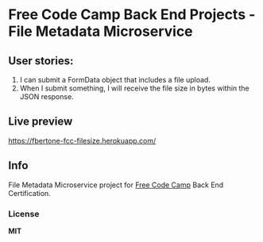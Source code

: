 # Free Code Camp Back End Projects - File Metadata Microservice

## User stories:

1. I can submit a FormData object that includes a file upload.
2. When I submit something, I will receive the file size in bytes within the JSON response.

## Live preview

https://fbertone-fcc-filesize.herokuapp.com/

## Info

File Metadata Microservice project for [Free Code Camp] Back End Certification.

### License

**MIT**

   [Free Code Camp]: <http://www.freecodecamp.com>
